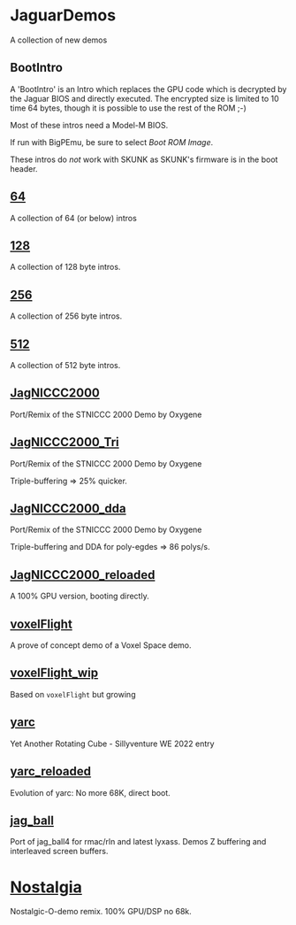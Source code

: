 # JaguarDemos
A collection of new demos

## BootIntro

A 'BootIntro' is an Intro which replaces the GPU code which is decrypted by
the Jaguar BIOS and directly executed.
The encrypted size is limited to 10 time 64 bytes, though it is possible to
use the rest of the ROM ;-)

Most of these intros need a Model-M BIOS.

If run with BigPEmu, be sure to select _Boot ROM Image_.

These intros do _not_ work with SKUNK as SKUNK's firmware is in the boot header.

## [64](64)

A collection of 64 (or below) intros

## [128](128)

A collection of 128 byte intros.

## [256](256)

A collection of 256 byte intros.

## [512](512)

A collection of 512 byte intros.

## [JagNICCC2000](jagniccc2000)

Port/Remix of the STNICCC 2000 Demo by Oxygene

## [JagNICCC2000_Tri](jagniccc2000_tr)

Port/Remix of the STNICCC 2000 Demo by Oxygene

Triple-buffering => 25% quicker.

## [JagNICCC2000_dda](jagniccc2000_dda)

Port/Remix of the STNICCC 2000 Demo by Oxygene

Triple-buffering and DDA for poly-egdes => 86 polys/s.

## [JagNICCC2000_reloaded](jagniccc2000_reload)

A 100% GPU version, booting directly.

## [voxelFlight](voxelFlight)

A prove of concept demo of a Voxel Space demo.

## [voxelFlight_wip](voxelFlight_wip)

Based on `voxelFlight` but growing

## [yarc](yarc)

Yet Another Rotating Cube - Sillyventure WE 2022 entry

## [yarc_reloaded](yarc_reloaded)

Evolution of yarc: No more 68K, direct boot.

## [jag_ball](jag_ball)

Port of jag_ball4 for rmac/rln and latest lyxass.
Demos Z buffering and interleaved screen buffers.

# [Nostalgia](nostalgia)

Nostalgic-O-demo remix. 100% GPU/DSP no 68k.
